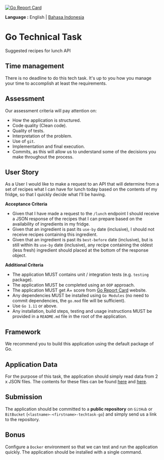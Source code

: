 [![Go Report Card](https://goreportcard.com/badge/github.com/wisnuwh22/go-tech-task)](https://goreportcard.com/report/github.com/wisnuwh22/go-tech-task)

__Language :__ English | [Bahasa Indonesia](README_ID.md)              


# Go Technical Task
Suggested recipes for lunch API

## Time management
There is no deadline to do this tech task. It's up to you how you manage your time to accomplish at least the requirements.

## Assessment

Our assessment criteria will pay attention on:
- How the application is structured.
- Code quality (Clean code).
- Quality of tests.
- Interpretation of the problem.
- Use of `git`.
- Implementation and final execution.
- Commits, as this will allow us to understand some of the decisions you make throughout the process.

## User Story
As a User I would like to make a request to an API that will determine from a set of recipes what I can have for lunch today based on the contents of my fridge, so that I quickly decide what I’ll be having.

__Acceptance Criteria__
- Given that I have made a request to the `/lunch` endpoint I should receive a JSON response of the recipes 
that I can prepare based on the availability of ingredients in my fridge.
- Given that an ingredient is past its `use-by` date (inclusive), I should not receive recipes containing this ingredient.
- Given that an ingredient is past its `best-before` date (inclusive), but is still within its `use-by` date (inclusive), any recipe containing the oldest (less fresh) ingredient should placed at the bottom of the response object.

__Additional Criteria__
- The application MUST contains unit / integration tests (e.g. `testing` package).
- The application MUST be completed using an `OOP` approach.
- The application MUST get A+ score from [Go Report Card](https://goreportcard.com/) website.
- Any dependencies MUST be installed using `Go Modules` (no need to commit dependencies, the
`go.mod` file will be sufficient).
- Use `Go 1.11` or above.
- Any installation, build steps, testing and usage instructions MUST be provided in a `README.md` file in the root of the application.

## Framework
We recommend you to build this application using the default package of Go.

## Application Data
For the purpose of this task, the application should simply read data from 2 x JSON files. The contents for these files can be found [here](ingredients/data.json) and [here](recipes/data.json).
 
## Submission
The application should be committed to a __public repository__ on `GitHub` or `BitBucket` (`<lastname>-<firstname>-techtask-go`) and simply send us a link to the repository.

## Bonus
Configure a `Docker` environment so that we can test and run the application quickly. The application should be installed with a single command.
